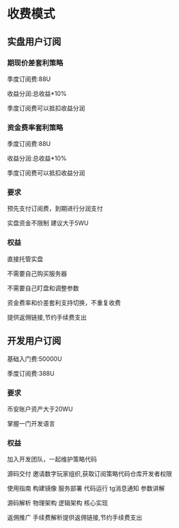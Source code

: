 # 收费模式

## 实盘用户订阅

### 期现价差套利策略

季度订阅费:88U

收益分润:总收益*10%

季度订阅费可以抵扣收益分润



### 资金费率套利策略

季度订阅费:88U

收益分润:总收益*10%

季度订阅费可以抵扣收益分润



### 要求

预先支付订阅费，到期进行分润支付

实盘资金不限制 建议大于5WU 



### 权益

直接托管实盘 

不需要自己购买服务器 

不需要自己盯盘和调整参数

资金费率和价差套利支持切换，不重复收费

提供返佣链接,节约手续费支出





## 开发用户订阅



基础入门费:50000U

季度订阅费:388U



### 要求

币安账户资产大于20WU

掌握一门开发语言



### 权益

加入开发团队，一起维护策略代码 

源码交付 邀请数字玩家组织,获取订阅策略代码仓库开发者权限

使用指南 构建镜像 服务部署 代码运行 tg消息通知 参数讲解

源码解析 物理架构 逻辑架构 核心实现

返佣推广 手续费解析提供返佣链接,节约手续费支出

